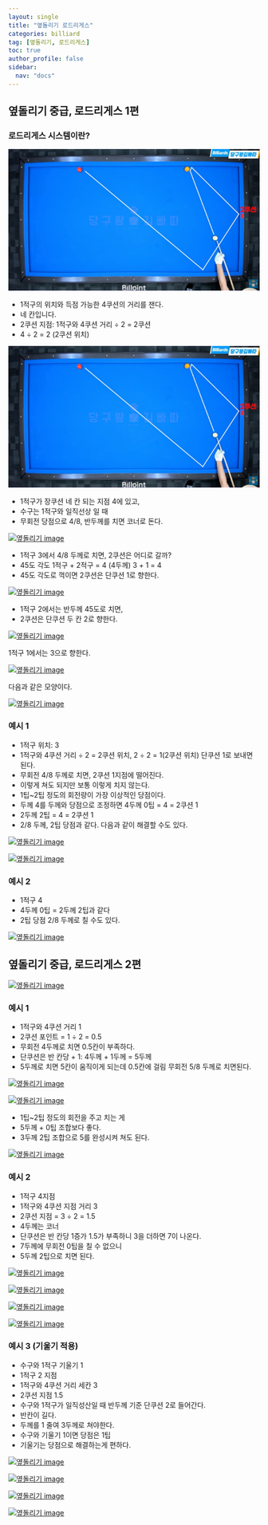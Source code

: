 ```yaml
---
layout: single
title: "옆돌리기 로드리게스"
categories: billiard
tag: [옆돌리기, 로드리게스] 
toc: true
author_profile: false
sidebar:
  nav: "docs"
---
```


## 옆돌리기 중급, 로드리게스 1편

### 로드리게스 시스템이란? 
[![옆돌리기 로드리게스](/images/옆돌리기_로드리게스_1.png)](/images/옆돌리기_로드리게스_1.png)
- 1적구의 위치와 득점 가능한 4쿠션의 거리를 잰다. 
- 네 칸입니다. 
- 2쿠션 지점: 1적구와 4쿠션 거리 ÷ 2 = 2쿠션 
- 4 ÷ 2 = 2 (2쿠션 위치)

[![옆돌리기 로드리게스](/images/옆돌리기_로드리게스_1.png)](/images/옆돌리기_로드리게스_1.png)
- 1적구가 장쿠션 네 칸 되는 지점 4에 있고, 
- 수구는 1적구와 일직선상 일 때 
- 무회전 당점으로 4/8, 반두께를 치면 코너로 돈다.

[![옆돌리기 image](https://slid-users-assets-v1-seoul.s3.ap-northeast-2.amazonaws.com/public/capture_images/c4f60f7de36345168ae099026b401f22/6b1cf813-7f3d-4af1-9700-468f2f60fcf7.png)](https://slid.cc/vdocs/c4f60f7de36345168ae099026b401f22?v=f4064f7c42a3407ab8b33bc5490c58b5&start=970.0554299446869)


* 1적구 3에서 4/8 두께로 치면, 2쿠션은 어디로 갈까? 
* 45도 각도 1적구 + 2적구 = 4 (4두께) 3 + 1 = 4 
* 45도 각도로 꺽이면 2쿠션은 단쿠션 1로 향한다.

[![옆돌리기 image](https://slid-users-assets-v1-seoul.s3.ap-northeast-2.amazonaws.com/public/capture_images/c4f60f7de36345168ae099026b401f22/f8862b56-11ad-4a51-8a3b-52358a526c38.png)](https://slid.cc/vdocs/c4f60f7de36345168ae099026b401f22?v=f4064f7c42a3407ab8b33bc5490c58b5&start=985.2576920076294)


* 1적구 2에서는 반두께 45도로 치면, 
* 2쿠션은 단쿠션 두 칸 2로 향한다.

[![옆돌리기 image](https://slid-users-assets-v1-seoul.s3.ap-northeast-2.amazonaws.com/public/capture_images/c4f60f7de36345168ae099026b401f22/07651603-f026-4538-b459-e603c4c9d393.png)](https://slid.cc/vdocs/c4f60f7de36345168ae099026b401f22?v=f4064f7c42a3407ab8b33bc5490c58b5&start=995.6828098912812)


1적구 1에서는 3으로 향한다.

[![옆돌리기 image](https://slid-users-assets-v1-seoul.s3.ap-northeast-2.amazonaws.com/public/capture_images/c4f60f7de36345168ae099026b401f22/8a466350-b74e-42dd-b68a-601575d462a3.png)](https://slid.cc/vdocs/c4f60f7de36345168ae099026b401f22?v=f4064f7c42a3407ab8b33bc5490c58b5&start=1003.7600571144409)


다음과 같은 모양이다.

[![옆돌리기 image](https://slid-users-assets-v1-seoul.s3.ap-northeast-2.amazonaws.com/public/capture_images/c4f60f7de36345168ae099026b401f22/729c7829-971b-4cce-bf0b-379cfd1f5cfb.png)](https://slid.cc/vdocs/c4f60f7de36345168ae099026b401f22?v=f4064f7c42a3407ab8b33bc5490c58b5&start=1016.3405581106263)

### 예시 1

* 1적구 위치: 3 
* 1적구와 4쿠션 거리 ÷ 2 = 2쿠션 위치, 2 ÷ 2 = 1(2쿠션 위치) 단쿠션 1로 보내면 된다. 
* 무회전 4/8 두께로 치면, 2쿠션 1지점에 떨어진다. 
* 이렇게 쳐도 되지만 보통 이렇게 치지 않는다. 
* 1팁~2팁 정도의 회전량이 가장 이상적인 당점이다. 
* 두께 4를 두께와 당점으로 조정하면 4두께 0팁 = 4 = 2쿠션 1 
* 2두께 2팁 = 4 = 2쿠션 1 
* 2/8 두께, 2팁 당점과 같다. 다음과 같이 해결할 수도 있다.

[![옆돌리기 image](https://slid-users-assets-v1-seoul.s3.ap-northeast-2.amazonaws.com/public/capture_images/c4f60f7de36345168ae099026b401f22/1b0c4b66-9db4-4bad-9059-e6bd3ae4a027.png)](https://slid.cc/vdocs/c4f60f7de36345168ae099026b401f22?v=f4064f7c42a3407ab8b33bc5490c58b5&start=1092.8518638435974)

[![옆돌리기 image](https://slid-users-assets-v1-seoul.s3.ap-northeast-2.amazonaws.com/public/capture_images/c4f60f7de36345168ae099026b401f22/baaeda3a-e860-442a-81e7-4dc256f9045e.png)](https://slid.cc/vdocs/c4f60f7de36345168ae099026b401f22?v=f4064f7c42a3407ab8b33bc5490c58b5&start=1064.7369859313355)

### 예시 2


* 1적구 4 
* 4두께 0팁 = 2두께 2팁과 같다 
* 2팁 당점 2/8 두께로 칠 수도 있다.

[![옆돌리기 image](https://slid-users-assets-v1-seoul.s3.ap-northeast-2.amazonaws.com/public/capture_images/c4f60f7de36345168ae099026b401f22/a516fb2c-0e8c-44a0-9672-eea89def2786.png)](https://slid.cc/vdocs/c4f60f7de36345168ae099026b401f22?v=f4064f7c42a3407ab8b33bc5490c58b5&start=1120.9393509160766)

## 옆돌리기 중급, 로드리게스 2편

[![옆돌리기 image](https://slid-users-assets-v1-seoul.s3.ap-northeast-2.amazonaws.com/public/capture_images/c4f60f7de36345168ae099026b401f22/034aff82-f93d-4d27-8407-a39d00105f4f.png)](https://slid.cc/vdocs/c4f60f7de36345168ae099026b401f22?v=f4064f7c42a3407ab8b33bc5490c58b5&start=1126.7064668760224)

### 예시 1

* 1적구와 4쿠션 거리 1 
* 2쿠션 포인트 = 1 ÷ 2 = 0.5 
* 무회전 4두께로 치면 0.5칸이 부족하다. 
* 단쿠션은 반 칸당 + 1: 4두께 + 1두께 = 5두께 
* 5두께로 치면 5칸이 움직이게 되는데 0.5칸에 걸림 무회전 5/8 두께로 치면된다.

[![옆돌리기 image](https://slid-users-assets-v1-seoul.s3.ap-northeast-2.amazonaws.com/public/capture_images/c4f60f7de36345168ae099026b401f22/c5d15bce-12b3-4828-b587-f4fc7116719f.png)](https://slid.cc/vdocs/c4f60f7de36345168ae099026b401f22?v=f4064f7c42a3407ab8b33bc5490c58b5&start=1182.9332218016357)

[![옆돌리기 image](https://slid-users-assets-v1-seoul.s3.ap-northeast-2.amazonaws.com/public/capture_images/c4f60f7de36345168ae099026b401f22/ba728ce7-0343-42d4-8fff-1b2871522af0.png)](https://slid.cc/vdocs/c4f60f7de36345168ae099026b401f22?v=f4064f7c42a3407ab8b33bc5490c58b5&start=1193.8650490476837)


* 1팁~2팁 정도의 회전을 주고 치는 게 
* 5두께 + 0팁 조합보다 좋다. 
* 3두께 2팁 조합으로 5를 완성시켜 쳐도 된다.

[![옆돌리기 image](https://slid-users-assets-v1-seoul.s3.ap-northeast-2.amazonaws.com/public/capture_images/c4f60f7de36345168ae099026b401f22/44a3e858-ae1c-40b5-b174-28411fc12374.png)](https://slid.cc/vdocs/c4f60f7de36345168ae099026b401f22?v=f4064f7c42a3407ab8b33bc5490c58b5&start=1227.797676824524)

### 예시 2

* 1적구 4지점 
* 1적구와 4쿠션 지점 거리 3 
* 2쿠션 지점 = 3 ÷ 2 = 1.5 
* 4두께는 코너 
* 단쿠션은 반 칸당 1증가 1.5가 부족하니 3을 더하면 7이 나온다. 
* 7두께에 무회전 0팁을 칠 수 없으니 
* 5두께 2팁으로 치면 된다.

[![옆돌리기 image](https://slid-users-assets-v1-seoul.s3.ap-northeast-2.amazonaws.com/public/capture_images/c4f60f7de36345168ae099026b401f22/96b3a05a-ebc1-4019-96ab-e9f0c82a9e86.png)](https://slid.cc/vdocs/c4f60f7de36345168ae099026b401f22?v=f4064f7c42a3407ab8b33bc5490c58b5&start=1245.8089789294281)

[![옆돌리기 image](https://slid-users-assets-v1-seoul.s3.ap-northeast-2.amazonaws.com/public/capture_images/c4f60f7de36345168ae099026b401f22/093ce1c9-bb80-46cd-933c-35254c53eb3d.png)](https://slid.cc/vdocs/c4f60f7de36345168ae099026b401f22?v=f4064f7c42a3407ab8b33bc5490c58b5&start=1251.7581349275208)

[![옆돌리기 image](https://slid-users-assets-v1-seoul.s3.ap-northeast-2.amazonaws.com/public/capture_images/c4f60f7de36345168ae099026b401f22/184b1c8e-adc8-494b-ba70-c1c9df8ba983.png)](https://slid.cc/vdocs/c4f60f7de36345168ae099026b401f22?v=f4064f7c42a3407ab8b33bc5490c58b5&start=1254.740867022888)

[![옆돌리기 image](https://slid-users-assets-v1-seoul.s3.ap-northeast-2.amazonaws.com/public/capture_images/c4f60f7de36345168ae099026b401f22/962dfd27-7734-446d-adf9-5cbe50c6d02b.png)](https://slid.cc/vdocs/c4f60f7de36345168ae099026b401f22?v=f4064f7c42a3407ab8b33bc5490c58b5&start=1283.6705249408722)

### 예시 3 (기울기 적용)

* 수구와 1적구 기울기 1 
* 1적구 2 지점 
* 1적구와 4쿠션 거리 세칸 3 
* 2쿠션 지점 1.5 
* 수구와 1적구가 일직성산일 때 반두께 기준 단쿠션 2로 들어간다. 
* 반칸이 길다. 
* 두께를 1 줄여 3두께로 쳐야한다. 
* 수구와 기울기 1이면 당점은 1팁 
* 기울기는 당점으로 해결하는게 편하다.

[![옆돌리기 image](https://slid-users-assets-v1-seoul.s3.ap-northeast-2.amazonaws.com/public/capture_images/c4f60f7de36345168ae099026b401f22/0678320e-ef6c-48aa-9fe1-316f69e4dcc3.png)](https://slid.cc/vdocs/c4f60f7de36345168ae099026b401f22?v=f4064f7c42a3407ab8b33bc5490c58b5&start=1306.5467579198914)

[![옆돌리기 image](https://slid-users-assets-v1-seoul.s3.ap-northeast-2.amazonaws.com/public/capture_images/c4f60f7de36345168ae099026b401f22/7a38c4ab-4321-4f79-afca-271b60a04d1d.png)](https://slid.cc/vdocs/c4f60f7de36345168ae099026b401f22?v=f4064f7c42a3407ab8b33bc5490c58b5&start=1311.3563700419618)

[![옆돌리기 image](https://slid-users-assets-v1-seoul.s3.ap-northeast-2.amazonaws.com/public/capture_images/c4f60f7de36345168ae099026b401f22/aaabd072-0917-4b31-a9fa-b7cdd3c0d37f.png)](https://slid.cc/vdocs/c4f60f7de36345168ae099026b401f22?v=f4064f7c42a3407ab8b33bc5490c58b5&start=1343.9761459656677)

[![옆돌리기 image](https://slid-users-assets-v1-seoul.s3.ap-northeast-2.amazonaws.com/public/capture_images/c4f60f7de36345168ae099026b401f22/f087811f-c094-4511-9e16-c0e7bbd40baf.png)](https://slid.cc/vdocs/c4f60f7de36345168ae099026b401f22?v=f4064f7c42a3407ab8b33bc5490c58b5&start=1350.8431859923705)
